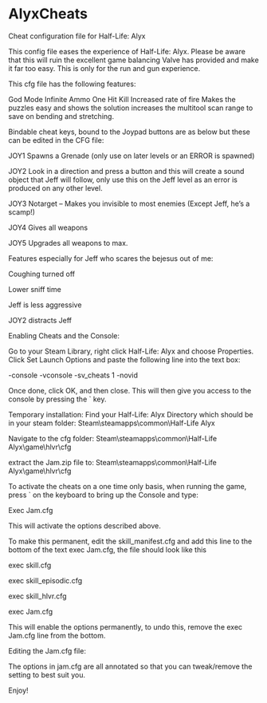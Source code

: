 # AlyxCheats
Cheat configuration file for Half-Life: Alyx

This config file eases the experience of Half-Life: Alyx. Please be aware that this will ruin the excellent game balancing Valve has provided and make it far too easy. This is only for the run and gun experience.



This cfg file has the following features:

God Mode
Infinite Ammo
One Hit Kill
Increased rate of fire
Makes the puzzles easy and shows the solution
increases the multitool scan range to save on bending and stretching.

Bindable cheat keys, bound to the Joypad buttons are as below but these can be edited in the CFG file:

JOY1	Spawns a Grenade (only use on later levels or an ERROR is spawned)

JOY2	Look in a direction and press a button and this will create a sound object that Jeff will follow, only use this on the Jeff level as an error is produced on any other level.

JOY3	Notarget – Makes you invisible to most enemies (Except Jeff, he’s a scamp!)

JOY4	Gives all weapons

JOY5	Upgrades all weapons to max. 



Features especially for Jeff who scares the bejesus out of me:

Coughing turned off

Lower sniff time

Jeff is less aggressive

JOY2 distracts Jeff


Enabling Cheats and the Console:

Go to your Steam Library, right click Half-Life: Alyx and choose Properties.
Click Set Launch Options and paste the following line into the text box:

-console -vconsole -sv_cheats 1 -novid

Once done, click OK, and then close. This will then give you access to the console by pressing the ` key.



Temporary installation:
Find your Half-Life: Alyx Directory which should be in your steam folder:
Steam\steamapps\common\Half-Life Alyx

Navigate to the cfg folder:
Steam\steamapps\common\Half-Life Alyx\game\hlvr\cfg

extract the Jam.zip file to:
Steam\steamapps\common\Half-Life Alyx\game\hlvr\cfg

To activate the cheats on a one time only basis, when running the game, press ` on the keyboard to bring up the Console and type:

Exec Jam.cfg

This will activate the options described above.




To make this permanent, edit the skill_manifest.cfg and add this line to the bottom of the text
exec Jam.cfg, the file should look like this


exec skill.cfg

exec skill_episodic.cfg

exec skill_hlvr.cfg

exec Jam.cfg


This will enable the options permanently, to undo this, remove the exec Jam.cfg line from the bottom.

Editing the Jam.cfg file:

The options in jam.cfg are all annotated so that you can tweak/remove the setting to best suit you.

Enjoy!

